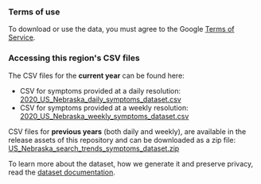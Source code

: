 ### Terms of use
To download or use the data, you must agree to the Google [Terms of Service](https://policies.google.com/terms).

### Accessing this region's CSV files
The CSV files for the **current year** can be found here:
- CSV for symptoms provided at a daily resolution: [2020_US_Nebraska_daily_symptoms_dataset.csv](2020_US_Nebraska_daily_symptoms_dataset.csv)
- CSV for symptoms provided at a weekly resolution: [2020_US_Nebraska_weekly_symptoms_dataset.csv](2020_US_Nebraska_weekly_symptoms_dataset.csv)

CSV files for **previous years** (both daily and weekly), are available in the release assets of this repository and can be downloaded as a zip file: [US_Nebraska_search_trends_symptoms_dataset.zip](https://github.com/google-research/open-covid-19-data/releases/download/v0.0.2/US_Nebraska_search_trends_symptoms_dataset.zip)

To learn more about the dataset, how we generate it and preserve privacy, read the [dataset documentation](../../../../README.md).